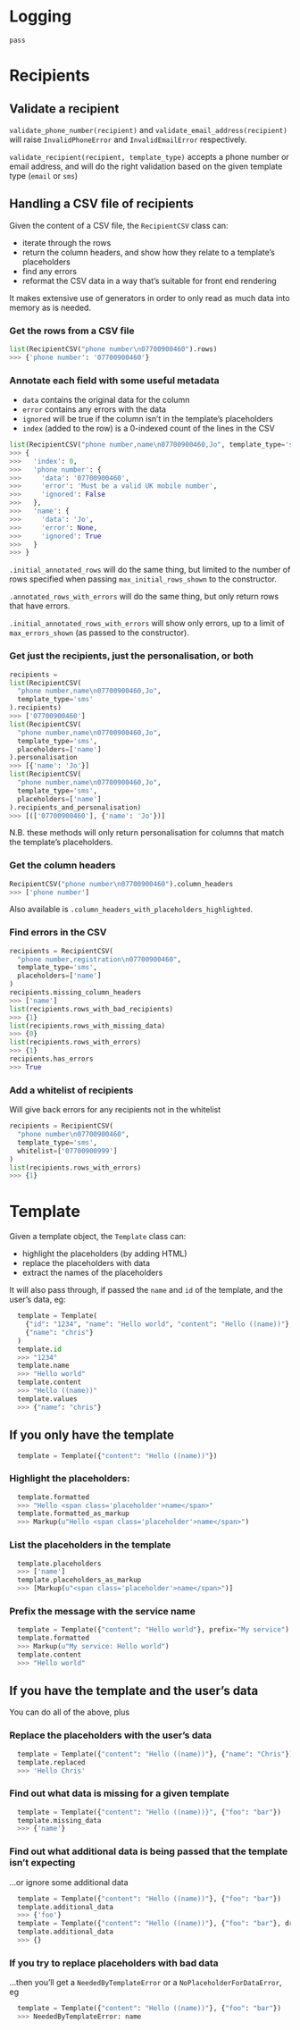 # Logging

`pass`

# Recipients

## Validate a recipient

`validate_phone_number(recipient)` and `validate_email_address(recipient)` will
raise `InvalidPhoneError` and `InvalidEmailError` respectively.

`validate_recipient(recipient, template_type)` accepts a phone number or email
address, and will do the right validation based on the given template type
(`email` or `sms`)

## Handling a CSV file of recipients

Given the content of a CSV file, the `RecipientCSV` class can:
- iterate through the rows
- return the column headers, and show how they relate to a template’s
  placeholders
- find any errors
- reformat the CSV data in a way that’s suitable for front end rendering

It makes extensive use of generators in order to only read as much data into
memory as is needed.

### Get the rows from a CSV file

```python
list(RecipientCSV("phone number\n07700900460").rows)
>>> {'phone number': '07700900460'}
```

### Annotate each field with some useful metadata

- `data` contains the original data for the column
- `error` contains any errors with the data
- `ignored` will be true if the column isn’t in the template’s placeholders
- `index` (added to the row) is a 0-indexed count of the lines in the CSV

```python
list(RecipientCSV("phone number,name\n07700900460,Jo", template_type='sms').annotated_rows)
>>> {
>>>   'index': 0,
>>>   'phone number': {
>>>     'data': '07700900460',
>>>     'error': 'Must be a valid UK mobile number',
>>>     'ignored': False
>>>   },
>>>   'name': {
>>>     'data': 'Jo',
>>>     'error': None,
>>>     'ignored': True
>>>   }
>>> }
```

`.initial_annotated_rows` will do the same thing, but limited to the number of
rows specified when passing `max_initial_rows_shown` to the constructor.

`.annotated_rows_with_errors` will do the same thing, but only return rows that
have errors.

`.initial_annotated_rows_with_errors` will show only errors, up to a limit of
`max_errors_shown` (as passed to the constructor).

### Get just the recipients, just the personalisation, or both

```python
recipients =
list(RecipientCSV(
  "phone number,name\n07700900460,Jo",
  template_type='sms'
).recipients)
>>> ['07700900460']
list(RecipientCSV(
  "phone number,name\n07700900460,Jo",
  template_type='sms',
  placeholders=['name']
).personalisation
>>> [{'name': 'Jo'}]
list(RecipientCSV(
  "phone number,name\n07700900460,Jo",
  template_type='sms',
  placeholders=['name']
).recipients_and_personalisation)
>>> [(['07700900460'], {'name': 'Jo'})]
```
N.B. these methods will only return personalisation for columns that match the
template’s placeholders.

### Get the column headers

```python
RecipientCSV("phone number\n07700900460").column_headers
>>> ['phone number']
```

Also available is `.column_headers_with_placeholders_highlighted`.

### Find errors in the CSV

```python
recipients = RecipientCSV(
  "phone number,registration\n07700900460",
  template_type='sms',
  placeholders=['name']
)
recipients.missing_column_headers
>>> ['name']
list(recipients.rows_with_bad_recipients)
>>> {1}
list(recipients.rows_with_missing_data)
>>> {0}
list(recipients.rows_with_errors)
>>> {1}
recipients.has_errors
>>> True
```

### Add a whitelist of recipients

Will give back errors for any recipients not in the whitelist

```python
recipients = RecipientCSV(
  "phone number\n07700900460",
  template_type='sms',
  whitelist=['07700900999']
)
list(recipients.rows_with_errors)
>>> {1}
```

# Template

Given a template object, the `Template` class can:
- highlight the placeholders (by adding HTML)
- replace the placeholders with data
- extract the names of the placeholders

It will also pass through, if passed the `name` and `id` of the template, and
the user’s data, eg:
```python
  template = Template(
    {"id": "1234", "name": "Hello world", "content": "Hello ((name))"},
    {"name": "chris"}
  )
  template.id
  >>> "1234"
  template.name
  >>> "Hello world"
  template.content
  >>> "Hello ((name))"
  template.values
  >>> {"name": "chris"}
```

## If you only have the template

```python
  template = Template({"content": "Hello ((name))"})
```

### Highlight the placeholders:
```python
  template.formatted
  >>> "Hello <span class='placeholder'>name</span>"
  template.formatted_as_markup
  >>> Markup(u"Hello <span class='placeholder'>name</span>")
```

### List the placeholders in the template
```python
  template.placeholders
  >>> ['name']
  template.placeholders_as_markup
  >>> [Markup(u"<span class='placeholder'>name</span>")]
```

### Prefix the message with the service name
```python
  template = Template({"content": "Hello world"}, prefix="My service")
  template.formatted
  >>> Markup(u"My service: Hello world")
  template.content
  >>> "Hello world"
```

## If you have the template and the user’s data

You can do all of the above, plus

### Replace the placeholders with the user’s data
```python
  template = Template({"content": "Hello ((name))"}, {"name": "Chris"})
  template.replaced
  >>> 'Hello Chris'
```

### Find out what data is missing for a given template
```python
  template = Template({"content": "Hello ((name))}", {"foo": "bar"})
  template.missing_data
  >>> {'name'}
```

### Find out what additional data is being passed that the template isn’t expecting

…or ignore some additional data

```python
  template = Template({"content": "Hello ((name))"}, {"foo": "bar"})
  template.additional_data
  >>> {'foo'}
  template = Template({"content": "Hello ((name))"}, {"foo": "bar"}, drop_values=('foo'))
  template.additional_data
  >>> {}
```

### If you try to replace placeholders with bad data

…then you’ll get a `NeededByTemplateError` or a `NoPlaceholderForDataError`, eg
```python
  template = Template({"content": "Hello ((name))"}, {"foo": "bar"})
  >>> NeededByTemplateError: name
```
